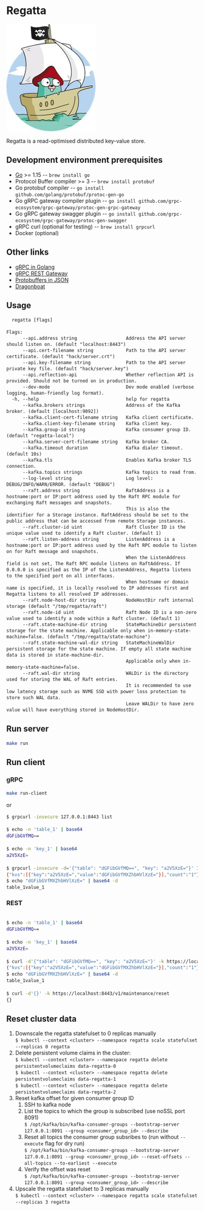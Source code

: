 # Regatta
![logo](logo.jpg)

Regatta is a read-optimised distributed key-value store.

## Development environment prerequisites
* [Go](https://golang.org/) >= 1.15 -- `brew install go`
* Protocol Buffer compiler >= 3 -- `brew install protobuf`
* Go protobuf compiler -- `go install github.com/golang/protobuf/protoc-gen-go`
* Go gRPC gateway compiler plugin -- `go install github.com/grpc-ecosystem/grpc-gateway/protoc-gen-grpc-gateway`
* Go gRPC gateway swagger plugin  -- `go install github.com/grpc-ecosystem/grpc-gateway/protoc-gen-swagger`
* gRPC curl (optional for testing) -- `brew install grpcurl`
* Docker (optional)

## Other links
* [gRPC in Golang](https://grpc.io/docs/languages/go/)
* [gRPC REST Gateway](https://github.com/grpc-ecosystem/grpc-gateway)
* [Protobuffers in JSON](https://developers.google.com/protocol-buffers/docs/proto3#json)
* [Dragonboat](https://github.com/lni/dragonboat)

## Usage
```
  regatta [flags]

Flags:
      --api.address string                  Address the API server should listen on. (default "localhost:8443")
      --api.cert-filename string            Path to the API server certificate. (default "hack/server.crt")
      --api.key-filename string             Path to the API server private key file. (default "hack/server.key")
      --api.reflection-api                  Whether reflection API is provided. Should not be turned on in production.
      --dev-mode                            Dev mode enabled (verbose logging, human-friendly log format).
  -h, --help                                help for regatta
      --kafka.brokers strings               Address of the Kafka broker. (default [localhost:9092])
      --kafka.client-cert-filename string   Kafka client certificate.
      --kafka.client-key-filename string    Kafka client key.
      --kafka.group-id string               Kafka consumer group ID. (default "regatta-local")
      --kafka.server-cert-filename string   Kafka broker CA.
      --kafka.timeout duration              Kafka dialer timeout. (default 10s)
      --kafka.tls                           Enables Kafka broker TLS connection.
      --kafka.topics strings                Kafka topics to read from.
      --log-level string                    Log level: DEBUG/INFO/WARN/ERROR. (default "DEBUG")
      --raft.address string                 RaftAddress is a hostname:port or IP:port address used by the Raft RPC module for exchanging Raft messages and snapshots.
                                            This is also the identifier for a Storage instance. RaftAddress should be set to the public address that can be accessed from remote Storage instances.
      --raft.cluster-id uint                Raft Cluster ID is the unique value used to identify a Raft cluster. (default 1)
      --raft.listen-address string          ListenAddress is a hostname:port or IP:port address used by the Raft RPC module to listen on for Raft message and snapshots.
                                            When the ListenAddress field is not set, The Raft RPC module listens on RaftAddress. If 0.0.0.0 is specified as the IP of the ListenAddress, Regatta listens to the specified port on all interfaces.
                                            When hostname or domain name is specified, it is locally resolved to IP addresses first and Regatta listens to all resolved IP addresses.
      --raft.node-host-dir string           NodeHostDir raft internal storage (default "/tmp/regatta/raft")
      --raft.node-id uint                   Raft Node ID is a non-zero value used to identify a node within a Raft cluster. (default 1)
      --raft.state-machine-dir string       StateMachineDir persistent storage for the state machine. Applicable only when in-memory-state-machine=false. (default "/tmp/regatta/state-machine")
      --raft.state-machine-wal-dir string   StateMachineWalDir persistent storage for the state machine. If empty all state machine data is stored in state-machine-dir. 
                                            Applicable only when in-memory-state-machine=false.
      --raft.wal-dir string                 WALDir is the directory used for storing the WAL of Raft entries. 
                                            It is recommended to use low latency storage such as NVME SSD with power loss protection to store such WAL data. 
                                            Leave WALDir to have zero value will have everything stored in NodeHostDir.
```

## Run server
```bash
make run
```

## Run client

### gRPC
```bash
make run-client
```
or
```bash
$ grpcurl -insecure 127.0.0.1:8443 list

$ echo -n 'table_1' | base64
dGFibGVfMQ==

$ echo -n 'key_1' | base64
a2V5XzE=

$ grpcurl -insecure -d='{"table": "dGFibGVfMQ==", "key": "a2V5XzE="}' 127.0.0.1:8443 regatta.v1.KV/Range
{"kvs":[{"key":"a2V5XzE=","value":"dGFibGVfMXZhbHVlXzE="}],"count":"1"}
$ echo "dGFibGVfMXZhbHVlXzE=" | base64 -d
table_1value_1
```

### REST
```bash

$ echo -n 'table_1' | base64
dGFibGVfMQ==

$ echo -n 'key_1' | base64
a2V5XzE=

$ curl -d'{"table": "dGFibGVfMQ==", "key": "a2V5XzE="}' -k https://localhost:8443/v1/kv/range
{"kvs":[{"key":"a2V5XzE=","value":"dGFibGVfMXZhbHVlXzE="}],"count":"1"}
$ echo "dGFibGVfMXZhbHVlXzE=" | base64 -d
table_1value_1

$ curl -d'{}' -k https://localhost:8443/v1/maintenance/reset
{}
```

## Reset cluster data
1. Downscale the regatta statefulset to 0 replicas manually\
`$ kubectl --context <cluster> --namespace regatta scale statefulset --replicas 0 regatta`
2. Delete persistent volume claims in the cluster:\
`$ kubectl --context <cluster> --namespace regatta delete persistentvolumeclaims data-regatta-0`\
`$ kubectl --context <cluster> --namespace regatta delete persistentvolumeclaims data-regatta-1`\
`$ kubectl --context <cluster> --namespace regatta delete persistentvolumeclaims data-regatta-2`
3. Reset kafka offset for given consumer group ID
   1. SSH to kafka node
   2. List the topics to which the group is subscribed (use noSSL port 8091)\
    `$ /opt/kafka/bin/kafka-consumer-groups --bootstrap-server 127.0.0.1:8091 --group <consumer_group_id> --describe`
   3. Reset all topics the consumer group subsribes to (run without `--execute` flag for dry run)\
    `$ /opt/kafka/bin/kafka-consumer-groups --bootstrap-server 127.0.0.1:8091 --group <consumer_group_id> --reset-offsets --all-topics --to-earliest --execute`
   4. Verify the offset was reset\
    `$ /opt/kafka/bin/kafka-consumer-groups --bootstrap-server 127.0.0.1:8091 --group <consumer_group_id> --describe`
4. Upscale the regatta statefulset to 3 replicas manually\
`$ kubectl --context <cluster> --namespace regatta scale statefulset --replicas 3 regatta`